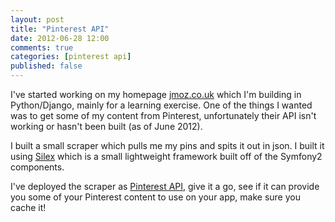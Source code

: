 ```yaml
---
layout: post
title: "Pinterest API"
date: 2012-06-28 12:00
comments: true
categories: [pinterest api]
published: false
---
```

I've started working on my homepage [jmoz.co.uk](http://jmoz.co.uk) which I'm building in Python/Django, mainly for a learning exercise.  One of the things I wanted was to get some of my content from Pinterest, unfortunately their API isn't working or hasn't been built (as of June 2012).

I built a small scraper which pulls me my pins and spits it out in json.  I built it using [Silex](http://silex.sensiolabs.org/) which is a small lightweight framework built off of the Symfony2 components.

I've deployed the scraper as [Pinterest API](http://pinterestapi.co.uk), give it a go, see if it can provide you some of your Pinterest content to use on your app, make sure you cache it!